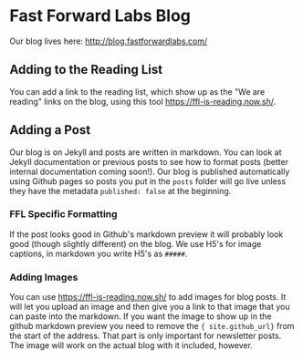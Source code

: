 # Fast Forward Labs Blog

Our blog lives here: http://blog.fastforwardlabs.com/

## Adding to the Reading List

You can add a link to the reading list, which show up as the "We are reading" links on the blog, using this tool https://ffl-is-reading.now.sh/.

## Adding a Post

Our blog is on Jekyll and posts are written in markdown. You can look at Jekyll documentation or previous posts to see how to format posts (better internal documentation coming soon!). Our blog is published automatically using Github pages so posts you put in the `posts` folder will go live unless they have the metadata `published: false` at the beginning.

### FFL Specific Formatting

If the post looks good in Github's markdown preview it will probably look good (though slightly different) on the blog. We use H5's for image captions, in markdown you write H5's as `#####`.

### Adding Images

You can use https://ffl-is-reading.now.sh/ to add images for blog posts. It will let you upload an image and then give you a link to that image that you can paste into the markdown. If you want the image to show up in the github markdown preview you need to remove the `{ site.github_url}` from the start of the address. That part is only important for newsletter posts. The image will work on the actual blog with it included, however.
